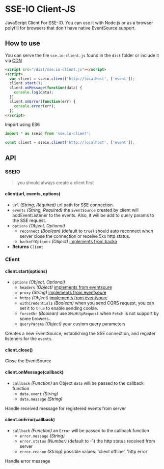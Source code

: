 # SSE-IO Client-JS

JavaScript Client For SSE-IO. 
You can use it with Node.js or as a browser polyfill for browsers that don't have native EventSource support.

## How to use

You can serve the file `sse.io-client.js` found in the `dist` folder or include it via [CDN](https://unpkg.com/sse.io-client@1.0.0/dist/sse.io-client.js)

```html
<script src="/dist/sse.io-client.js"></script>
<script>
  var client = sseio.client('http://localhost', ['event']);
  client.start();
  client.onMessage(function(data) {
  	console.log(data);
  })
  client.onError(function(err) {
  	console.error(err);
  })
</script>
```

Import using ES6
```js
import * as sseio from 'sse.io-client';

const client = sseio.client('http://localhost', ['event']);
```

## API

### SSEIO

> you should always create a client first

#### client(url, events, options)

 - `url` _(String, Required)_ url path for SSE connection.
 - `events` _(String, Required)_ the `EventSource` created by client will addEventListener to the events. Also, it will be add to query params to the SSE request.
 - `options` _(Object, Optional)_
    - `reconnect` _(Boolean)_ (default to `true`) should auto reconnect when server close the connection or receive 5xx http status.
    - `backoffOptions` _(Object)_ [implements from backo](https://github.com/mokesmokes/backo#options)
  - **Returns** `Client`

### Client

#### client.start(options)

 - `options` _(Object, Optional)_
    - `headers` _(Object)_ [implements from eventsoure](https://github.com/EventSource/eventsource#setting-http-request-headers)
    - `proxy` _(String)_ [implements from eventsoure](https://github.com/EventSource/eventsource#setting-http-request-headers)
    - `https` _(Object)_ [implements from eventsoure](https://github.com/EventSource/eventsource#setting-http-request-headers)
    - `withCredentials` _(Boolean)_ when you send CORS request, you can set it to `true` to enable sending cookie.
    - `forceXhr` _(Boolean)_ use `XMLHttpRequest` when `Fetch` is not support by some browers.
    - `queryParams` _(Object)_ your custom query parameters

Creates a new EventSource, establishing the SSE connection, and register listeners for the `events`.

#### client.close()

Close the EventSource

#### client.onMessage(callback)

 - `callback` _(Function)_ an Object `data` will be passed to the callback function
    - `data.event` _(String)_
    - `data.message` _(String)_

Handle received message for registered events from server

#### client.onError(callback)

 - `callback` _(Function)_ an `Error` will be passed to the callback function
    - `error.message` _(String)_
    - `error.status` _(Number)_ (default to -1) the http status received from server
    - `error.reason` _(String)_ possible values: 'client offline', 'http error'

Handle error message
